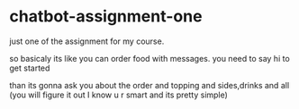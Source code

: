 # chatbot-assignment-one
just one of the assignment for my course.

so basicaly its like you can order food with messages.
you need to say hi to get started

than its gonna ask you about the order and topping and sides,drinks and all 
(you will figure it out I know u r smart and its pretty simple)
